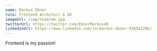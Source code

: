 ```yaml
---
name: Markus Ebner
role: Frontend Architect & UX
imageUrl: /img/team/me.jpg
twitterUrl: https://twitter.com/EbnerMarkus49
linkedinUrl: https://www.linkedin.com/in/markus-ebner-9365a120b/
---
```


Frontend is my passion!
